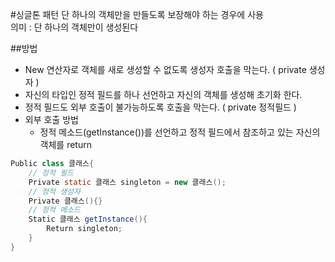 #싱글톤 패턴
단 하나의 객체만을 만들도록 보장해야 하는 경우에 사용    
의미 : 단 하나의 객체만이 생성된다    

##방법
* New 연산자로 객체를 새로 생성할 수 없도록 생성자 호출을 막는다. ( private 생성자 )
* 자신의 타입인 정적 필드를 하나 선언하고 자신의 객체를 생성해 초기화 한다.
* 정적 필드도 외부 호출이 불가능하도록 호출을 막는다. ( private 정적필드 )
* 외부 호출 방법
    * 정적 메소드(getInstance())를 선언하고 정적 필드에서 참조하고 있는 자신의 객체를 return

```java
Public class 클래스{
    // 정적 필드
    Private static 클래스 singleton = new 클래스();
    // 정적 생성자
    Private 클래스(){}
    // 정적 메소드
    Static 클래스 getInstance(){
        Return singleton;
    }
}
```
